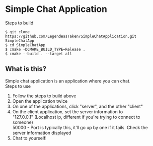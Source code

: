 # Simple Chat Application
Steps to build

`$ git clone https://github.com/LegendWasTaken/SimpleChatApplication.git SimpleChatApp`
<br>
`$ cd SimpleChatApp`
<br>
`$ cmake -DCMAKE_BUILD_TYPE=Release .`
<br>
`$ cmake --build . --target all`

## What is this?
Simple chat application is an application where you can chat.
<br>
Steps to use
1) Follow the steps to build above
2) Open the application twice
3) On one of the applications, click "server", and the other "client"
4) On the client application, set the server information to <br>
"127.0.0.1" (Localhost ip, different if you're trying to connect to someone) <br>
   50000 - Port is typically this, it'll go up by one if it fails. Check the server information displayed
5) Chat to yourself!